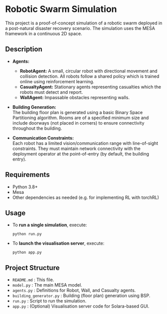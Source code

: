 # Robotic Swarm Simulation

This project is a proof-of-concept simulation of a robotic swarm deployed in a post-natural disaster recovery scenario. The simulation uses the MESA framework in a continuous 2D space.

## Description

- **Agents:**
  - **RobotAgent:** A small, circular robot with directional movement and collision detection. All robots follow a shared policy which is trained online using reinforcement learning.
  - **CasualtyAgent:** Stationary agents representing casualties which the robots must detect and report.
  - **WallAgent:** Impassable obstacles representing walls.

- **Building Generation:**  
  The building floor plan is generated using a basic Binary Space Partitioning algorithm. Rooms are of a specified minimum size and include doorways (not placed in corners) to ensure connectivity throughout the building.
  
- **Communication Constraints:**  
  Each robot has a limited vision/communication range with line-of-sight constraints. They must maintain network connectivity with the deployment operator at the point-of-entry (by default, the building entry).

## Requirements

- Python 3.8+
- Mesa
- Other dependencies as needed (e.g. for implementing RL with torchRL)

## Usage

- To **run a single simulation**, execute:
  ```
  python run.py
  ```

- To **launch the visualisation server**, execute:
  ```
  python app.py
  ```

## Project Structure

- `README.md`                : This file.
- `model.py`                 : The main MESA model.
- `agents.py`                : Definitions for Robot, Wall, and Casualty agents.
- `building_generator.py`    : Building (floor plan) generation using BSP.
- `run.py`                   : Script to run the simulation.
- `app.py`                   : (Optional) Visualisation server code for Solara-based GUI. 